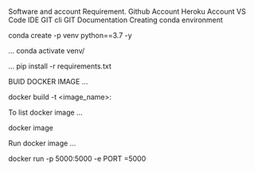 Software and account Requirement.
Github Account
Heroku Account
VS Code IDE
GIT cli
GIT Documentation
Creating conda environment

conda create -p venv python==3.7 -y


...
conda activate venv/

...
pip install -r requirements.txt


BUID DOCKER IMAGE
...

docker build -t <image_name>:<tagname>


To list docker image
...

docker image


Run docker image
...

docker run -p 5000:5000 -e PORT =5000


